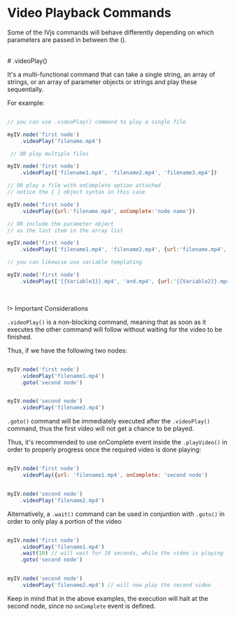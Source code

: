 # Video Playback Commands

Some of the IVjs commands will behave differently depending on which parameters are passed in between the ().

<br/>
# .videoPlay()

It's a multi-functional command that can take a single string, an array of strings, or an array of parameter objects or strings and play these sequentially.

For example:

```javascript

// you can use .videoPlay() command to play a single file

myIV.node('first node')
    .videoPlay('filename.mp4')

 // OR play multiple files

myIV.node('first node')
    .videoPlay(['filename1.mp4', 'filename2.mp4', 'filename3.mp4'])

// OR play a file with onComplete option attached
// notice the { } object syntax in this case

myIV.node('first node')
    .videoPlay({url:'filename.mp4', onComplete:'node name'})

// OR include the parameter object
// as the last item in the array list

myIV.node('first node')
    .videoPlay(['filename1.mp4', 'filename2.mp4', {url:'filename.mp4', onComplete:'node name'}])

// you can likewise use variable templating

myIV.node('first node')
    .videoPlay(['{{Variable1}}.mp4', 'and.mp4', {url:'{{Variable2}}.mp4', onComplete:'node name'}])

```

<br>

!> Important Considerations

`.videoPlay()` is a non-blocking command, meaning that as soon as it executes the other command will follow without waiting for the video to be finished.

Thus, if we have the following two nodes:

```javascript

myIV.node('first node')
    .videoPlay('filename1.mp4')
    .goto('second node')


myIV.node('second node')
    .videoPlay('filename2.mp4')

```

`.goto()` command will be immediately executed  after the `.videoPlay()` command, thus the first video will not get a chance to be played.

Thus, it's recommended to use onComplete event inside the `.playVideo()` in order to properly progress once the required video is done playing:


```javascript

myIV.node('first node')
    .videoPlay({url: 'filename1.mp4', onComplete: 'second node')


myIV.node('second node')
    .videoPlay('filename2.mp4')

```

Alternatively, a `.wait()` command can be used in conjuntion with `.goto()` in order to only play a portion of the video

```javascript

myIV.node('first node')
    .videoPlay('filename1.mp4')
    .wait(10) // will wait for 10 seconds, while the video is playing
    .goto('second node')


myIV.node('second node')
    .videoPlay('filename2.mp4') // will now play the second video

```

Keep in mind that in the above examples, the execution will halt at the second node, since no `onComplete` event is defined.
